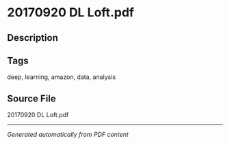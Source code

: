 # 20170920 DL Loft.pdf

## Description

## Tags
deep, learning, amazon, data, analysis

## Source File
20170920 DL Loft.pdf

---
*Generated automatically from PDF content*
